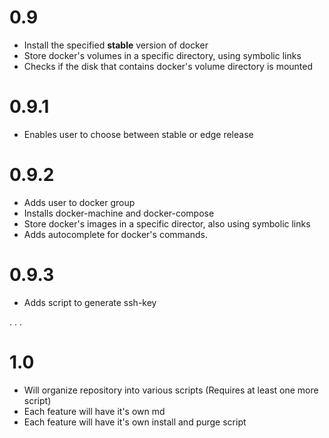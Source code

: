 # 0.9
* Install the specified **stable** version of docker
* Store docker's volumes in a specific directory, using symbolic links
* Checks if the disk that contains docker's volume directory is mounted

# 0.9.1
* Enables user to choose between stable or edge release

# 0.9.2
* Adds user to docker group
* Installs docker-machine and docker-compose
* Store docker's images in a specific director, also using symbolic links
* Adds autocomplete for docker's commands.

# 0.9.3
* Adds script to generate ssh-key

.
.
.

# 1.0
* Will organize repository into various scripts (Requires at least one more script)
* Each feature will have it's own md
* Each feature will have it's own install and purge script
